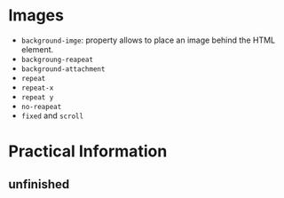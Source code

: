 # Images
- `background-imge`: property allows to place an image behind the HTML element.
- `backgroung-reapeat`
- `background-attachment`
- `repeat`
- `repeat-x`
- `repeat y`
- `no-reapeat`
- `fixed` and `scroll`





# Practical Information

## unfinished
